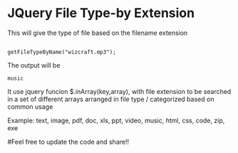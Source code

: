 # JQuery File Type-by Extension
This will give the type of file based on the filename extension

<code>
getFileTypeByName("wizcraft.mp3");
</code>

The output will be

<code>music</code>

It use jquery funcion $.inArray(key,array), with file extension to be searched in a set of different arrays arranged in file type / categorized based on common usage

Example: text, image, pdf, doc, xls, ppt, video, music, html, css, code, zip, exe


#Feel free to update the code and share!!


